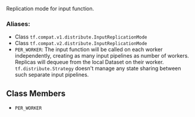 Replication mode for input function.
### Aliases:
- Class `tf.compat.v1.distribute.InputReplicationMode`
- Class `tf.compat.v2.distribute.InputReplicationMode`
- `PER_WORKER`: The input function will be called on each worker independently, creating as many input pipelines as number of workers. Replicas will dequeue from the local Dataset on their worker. `tf.distribute.Strategy` doesn't manage any state sharing between such separate input pipelines.
## Class Members
- `PER_WORKER`
